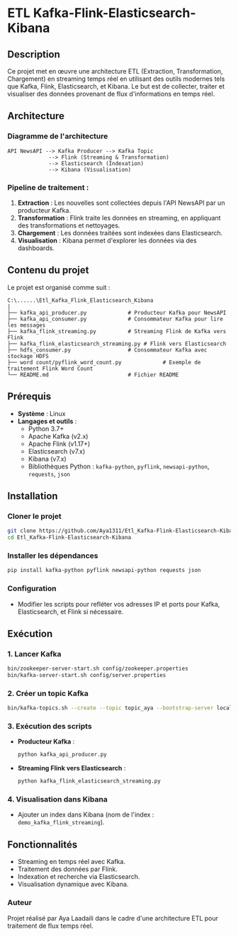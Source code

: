 # ETL Kafka-Flink-Elasticsearch-Kibana

## Description
Ce projet met en œuvre une architecture ETL (Extraction, Transformation, Chargement) en streaming temps réel en utilisant des outils modernes tels que Kafka, Flink, Elasticsearch, et Kibana. Le but est de collecter, traiter et visualiser des données provenant de flux d'informations en temps réel.

## Architecture

### Diagramme de l'architecture
```plaintext
API NewsAPI --> Kafka Producer --> Kafka Topic
             --> Flink (Streaming & Transformation)
             --> Elasticsearch (Indexation)
             --> Kibana (Visualisation)
```

### Pipeline de traitement :
1. **Extraction** : Les nouvelles sont collectées depuis l'API NewsAPI par un producteur Kafka.
2. **Transformation** : Flink traite les données en streaming, en appliquant des transformations et nettoyages.
3. **Chargement** : Les données traitées sont indexées dans Elasticsearch.
4. **Visualisation** : Kibana permet d'explorer les données via des dashboards.

## Contenu du projet
Le projet est organisé comme suit :
```
C:\......\Etl_Kafka_Flink_Elasticsearch_Kibana
|
├── kafka_api_producer.py             # Producteur Kafka pour NewsAPI
├── kafka_api_consumer.py             # Consommateur Kafka pour lire les messages
├── kafka_flink_streaming.py          # Streaming Flink de Kafka vers Flink
├── kafka_flink_elasticsearch_streaming.py # Flink vers Elasticsearch
├── hdfs_consumer.py                  # Consommateur Kafka avec stockage HDFS
├── word count/pyflink_word_count.py             # Exemple de traitement Flink Word Count
└── README.md                         # Fichier README
```

## Prérequis
- **Système** : Linux
- **Langages et outils** :
  - Python 3.7+
  - Apache Kafka (v2.x)
  - Apache Flink (v1.17+)
  - Elasticsearch (v7.x)
  - Kibana (v7.x)
  - Bibliothèques Python : `kafka-python`, `pyflink`, `newsapi-python`, `requests`, `json`

## Installation

### Cloner le projet
```bash
git clone https://github.com/Aya1311/Etl_Kafka-Flink-Elasticsearch-Kibana.git
cd Etl_Kafka-Flink-Elasticsearch-Kibana
```

### Installer les dépendances
```bash
pip install kafka-python pyflink newsapi-python requests json
```

### Configuration
- Modifier les scripts pour refléter vos adresses IP et ports pour Kafka, Elasticsearch, et Flink si nécessaire.

## Exécution

### 1. Lancer Kafka
```bash
bin/zookeeper-server-start.sh config/zookeeper.properties
bin/kafka-server-start.sh config/server.properties
```

### 2. Créer un topic Kafka
```bash
bin/kafka-topics.sh --create --topic topic_aya --bootstrap-server localhost:9092
```

### 3. Exécution des scripts
- **Producteur Kafka** :
  ```bash
  python kafka_api_producer.py
  ```
- **Streaming Flink vers Elasticsearch** :
  ```bash
  python kafka_flink_elasticsearch_streaming.py
  ```

### 4. Visualisation dans Kibana
- Ajouter un index dans Kibana (nom de l'index : `demo_kafka_flink_streaming`).

## Fonctionnalités
- Streaming en temps réel avec Kafka.
- Traitement des données par Flink.
- Indexation et recherche via Elasticsearch.
- Visualisation dynamique avec Kibana.

### Auteur
Projet réalisé par Aya Laadaili dans le cadre d'une architecture ETL pour traitement de flux temps réel.
